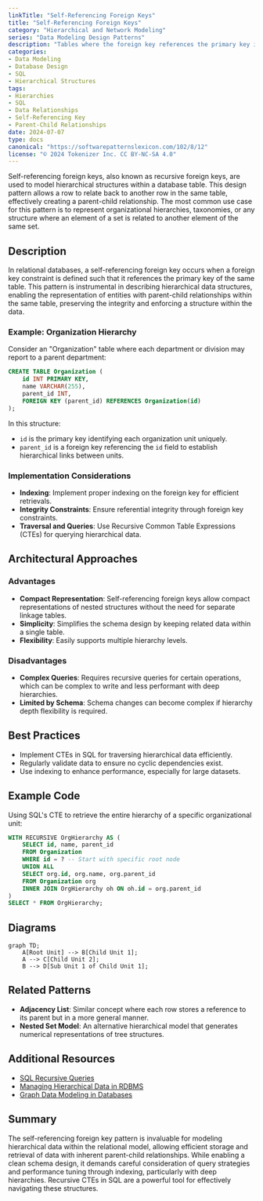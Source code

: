 ```yaml
---
linkTitle: "Self-Referencing Foreign Keys"
title: "Self-Referencing Foreign Keys"
category: "Hierarchical and Network Modeling"
series: "Data Modeling Design Patterns"
description: "Tables where the foreign key references the primary key in the same table, representing hierarchies."
categories:
- Data Modeling
- Database Design
- SQL
- Hierarchical Structures
tags:
- Hierarchies
- SQL
- Data Relationships
- Self-Referencing Key
- Parent-Child Relationships
date: 2024-07-07
type: docs
canonical: "https://softwarepatternslexicon.com/102/8/12"
license: "© 2024 Tokenizer Inc. CC BY-NC-SA 4.0"
---
```



Self-referencing foreign keys, also known as recursive foreign keys, are used to model hierarchical structures within a database table. This design pattern allows a row to relate back to another row in the same table, effectively creating a parent-child relationship. The most common use case for this pattern is to represent organizational hierarchies, taxonomies, or any structure where an element of a set is related to another element of the same set.

## Description

In relational databases, a self-referencing foreign key occurs when a foreign key constraint is defined such that it references the primary key of the same table. This pattern is instrumental in describing hierarchical data structures, enabling the representation of entities with parent-child relationships within the same table, preserving the integrity and enforcing a structure within the data.

### Example: Organization Hierarchy

Consider an "Organization" table where each department or division may report to a parent department:

```sql
CREATE TABLE Organization (
    id INT PRIMARY KEY,
    name VARCHAR(255),
    parent_id INT,
    FOREIGN KEY (parent_id) REFERENCES Organization(id)
);
```

In this structure:
- `id` is the primary key identifying each organization unit uniquely.
- `parent_id` is a foreign key referencing the `id` field to establish hierarchical links between units.

### Implementation Considerations

- **Indexing**: Implement proper indexing on the foreign key for efficient retrievals.
- **Integrity Constraints**: Ensure referential integrity through foreign key constraints.
- **Traversal and Queries**: Use Recursive Common Table Expressions (CTEs) for querying hierarchical data.

## Architectural Approaches

### Advantages

- **Compact Representation**: Self-referencing foreign keys allow compact representations of nested structures without the need for separate linkage tables.
- **Simplicity**: Simplifies the schema design by keeping related data within a single table.
- **Flexibility**: Easily supports multiple hierarchy levels.

### Disadvantages

- **Complex Queries**: Requires recursive queries for certain operations, which can be complex to write and less performant with deep hierarchies.
- **Limited by Schema**: Schema changes can become complex if hierarchy depth flexibility is required.

## Best Practices

- Implement CTEs in SQL for traversing hierarchical data efficiently.
- Regularly validate data to ensure no cyclic dependencies exist.
- Use indexing to enhance performance, especially for large datasets.

## Example Code

Using SQL's CTE to retrieve the entire hierarchy of a specific organizational unit:

```sql
WITH RECURSIVE OrgHierarchy AS (
    SELECT id, name, parent_id
    FROM Organization
    WHERE id = ? -- Start with specific root node
    UNION ALL
    SELECT org.id, org.name, org.parent_id
    FROM Organization org
    INNER JOIN OrgHierarchy oh ON oh.id = org.parent_id
)
SELECT * FROM OrgHierarchy;
```

## Diagrams

```mermaid
graph TD;
    A[Root Unit] --> B[Child Unit 1];
    A --> C[Child Unit 2];
    B --> D[Sub Unit 1 of Child Unit 1];
```

## Related Patterns

- **Adjacency List**: Similar concept where each row stores a reference to its parent but in a more general manner.
- **Nested Set Model**: An alternative hierarchical model that generates numerical representations of tree structures.

## Additional Resources

- [SQL Recursive Queries](https://www.sqlservertutorial.org/sql-server-recursive-cte/)
- [Managing Hierarchical Data in RDBMS](https://devdocs.io/mysql/nested-sets)
- [Graph Data Modeling in Databases](https://neo4j.com/developer/data-modeling/)

## Summary

The self-referencing foreign key pattern is invaluable for modeling hierarchical data within the relational model, allowing efficient storage and retrieval of data with inherent parent-child relationships. While enabling a clean schema design, it demands careful consideration of query strategies and performance tuning through indexing, particularly with deep hierarchies. Recursive CTEs in SQL are a powerful tool for effectively navigating these structures.
